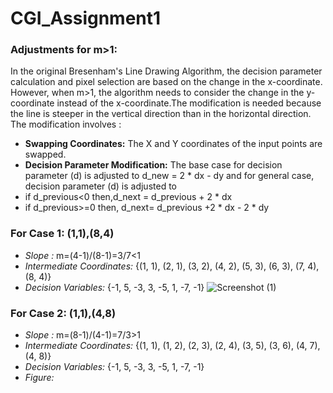 # CGI_Assignment1

### Adjustments for m>1:
In the original Bresenham's Line Drawing Algorithm, the decision parameter calculation and pixel selection are based on the change in the x-coordinate.
However, when m>1, the algorithm needs to consider the change in the y-coordinate instead of the x-coordinate.The modification is needed because the line is steeper in the vertical direction than in the horizontal direction.
The modification involves :
+ **Swapping Coordinates:** The X and Y coordinates of the input points are swapped.
+ **Decision Parameter Modification:** The base case for decision parameter (d) is adjusted to d_new = 2 * dx - dy  and for general case, decision parameter (d) is adjusted to
+ if d_previous<0 then,d_next = d_previous + 2 * dx
+ if d_previous>=0 then, d_next= d_previous +2 * dx - 2 * dy

### For Case 1: (1,1),(8,4)
+ *Slope :* m=(4-1)/(8-1)=3/7<1
+ *Intermediate Coordinates:* {(1, 1), (2, 1), (3, 2), (4, 2), (5, 3), (6, 3), (7, 4), (8, 4)}
+ *Decision Variables:*  {-1, 5, -3, 3, -5, 1, -7, -1}
![Screenshot (1)](https://github.com/Bulbul80SWE/CGI_Assignment1/assets/103897359/88005112-28f2-4d73-b5d6-9ca5b4205c3a)


### For Case 2: (1,1),(4,8)
+  *Slope :* m=(8-1)/(4-1)=7/3>1
+ *Intermediate Coordinates:* {(1, 1), (1, 2), (2, 3), (2, 4), (3, 5), (3, 6), (4, 7), (4, 8)}
+ *Decision Variables:*  {-1, 5, -3, 3, -5, 1, -7, -1}
+ *Figure:*
